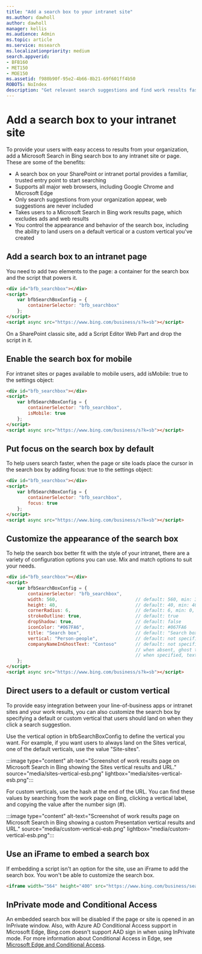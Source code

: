 ```yaml
---
title: "Add a search box to your intranet site"
ms.author: dawholl
author: dawholl
manager: kellis
ms.audience: Admin
ms.topic: article
ms.service: mssearch
ms.localizationpriority: medium
search.appverid:
- BFB160
- MET150
- MOE150
ms.assetid: f980b90f-95e2-4b66-8b21-69f601ff4b50
ROBOTS: NoIndex
description: "Get relevant search suggestions and find work results faster by adding a Microsoft Search search box to your intranet site or page."
---
```


# Add a search box to your intranet site

To provide your users with easy access to results from your organization, add a Microsoft Search in Bing search box to any intranet site or page. These are some of the benefits:

- A search box on your SharePoint or intranet portal provides a familiar, trusted entry point to start searching
- Supports all major web browsers, including Google Chrome and Microsoft Edge
- Only search suggestions from your organization appear, web suggestions are never included
- Takes users to a Microsoft Search in Bing work results page, which excludes ads and web results
- You control the appearance and behavior of the search box, including the ability to land users on a default vertical or a custom vertical you've created
  
## Add a search box to an intranet page

You need to add two elements to the page: a container for the search box and the script that powers it.
  
```html
<div id="bfb_searchbox"></div>
<script>
    var bfbSearchBoxConfig = {
        containerSelector: "bfb_searchbox"
    };
</script>
<script async src="https://www.bing.com/business/s?k=sb"></script>
```

On a SharePoint classic site, add a Script Editor Web Part and drop the script in it.
  
## Enable the search box for mobile

For intranet sites or pages available to mobile users, add isMobile: true to the settings object:
  
```html
<div id="bfb_searchbox"></div>
<script>
    var bfbSearchBoxConfig = {
        containerSelector: "bfb_searchbox", 
        isMobile: true
    };
</script>
<script async src="https://www.bing.com/business/s?k=sb"></script>
```

## Put focus on the search box by default

To help users search faster, when the page or site loads place the cursor in the search box by adding focus: true to the settings object:
  
```html
<div id="bfb_searchbox"></div>
<script>
    var bfbSearchBoxConfig = {
        containerSelector: "bfb_searchbox",
        focus: true
    };
</script>
<script async src="https://www.bing.com/business/s?k=sb"></script>
```

## Customize the appearance of the search box 

To help the search box better fit with the style of your intranet, there are a variety of configuration options you can use. Mix and match options to suit your needs.

```html
<div id="bfb_searchbox"></div>
<script>
    var bfbSearchBoxConfig = {
        containerSelector: "bfb_searchbox",
        width: 560,                             // default: 560, min: 360, max: 650
        height: 40,                             // default: 40, min: 40, max: 72
        cornerRadius: 6,                        // default: 6, min: 0, max: 25                                   
        strokeOutline: true,                    // default: true
        dropShadow: true,                       // default: false
        iconColor: "#067FA6",                   // default: #067FA6
        title: "Search box",                    // default: "Search box"
        vertical: "Person-people",              // default: not specified, search box directs to the All vertical on the WORK results page
        companyNameInGhostText: "Contoso"       // default: not specified
                                                // when absent, ghost text will be "Search work"
                                                // when specified, text will be "Search <companyNameInGhostText>"
    };
</script>
<script async src="https://www.bing.com/business/s?k=sb"></script>
```

## Direct users to a default or custom vertical

To provide easy integration between your line-of-business apps or intranet sites and your work results, you can also customize the search box by specifying a default or custom vertical that users should land on when they click a search suggestion.

Use the vertical option in bfbSearchBoxConfig to define the vertical you want. For example, if you want users to always land on the Sites vertical, one of the default verticals, use the value "Site-sites".

:::image type="content" alt-text="Screenshot of work results page on Microsoft Search in Bing showing the Sites vertical results and URL." source="media/sites-vertical-esb.png" lightbox="media/sites-vertical-esb.png":::

For custom verticals, use the hash at the end of the URL. You can find these values by searching from the work page on Bing, clicking a vertical label, and copying the value after the number sign (#).

:::image type="content" alt-text="Screenshot of work results page on Microsoft Search in Bing showing a custom Presentation vertical results and URL." source="media/custom-vertical-esb.png" lightbox="media/custom-vertical-esb.png":::

## Use an iFrame to embed a search box

If embedding a script isn't an option for the site, use an iFrame to add the search box. You won't be able to customize the search box.
  
```html
<iframe width="564" height="400" src="https://www.bing.com/business/searchbox"></iframe>
```

## InPrivate mode and Conditional Access

An embedded search box will be disabled if the page or site is opened in an InPrivate window. Also, with Azure AD Conditional Access support in Microsoft Edge, Bing.com doesn't support AAD sign in when using InPrivate mode. For more information about Conditional Access in Edge, see [Microsoft Edge and Conditional Access](/deployedge/ms-edge-security-conditional-access#accessing-conditional-access-protected-resources-in-microsoft-edge). 
